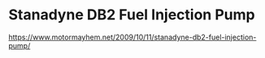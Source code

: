 # Stanadyne DB2 Fuel Injection Pump
https://www.motormayhem.net/2009/10/11/stanadyne-db2-fuel-injection-pump/

